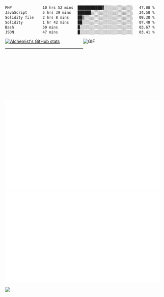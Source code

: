 <!--START_SECTION:waka-->

```text
PHP              10 hrs 52 mins  ███████████▓░░░░░░░░░░░░░   47.08 %
JavaScript       5 hrs 39 mins   ██████░░░░░░░░░░░░░░░░░░░   24.50 %
Solidity file    2 hrs 8 mins    ██▒░░░░░░░░░░░░░░░░░░░░░░   09.30 %
Solidity         1 hr 42 mins    ██░░░░░░░░░░░░░░░░░░░░░░░   07.40 %
Bash             50 mins         █░░░░░░░░░░░░░░░░░░░░░░░░   03.67 %
JSON             47 mins         █░░░░░░░░░░░░░░░░░░░░░░░░   03.41 %
```

<!--END_SECTION:waka-->

[![Alchemist's GitHub stats](https://github-readme-stats.vercel.app/api?username=DrMaxis&show_icons=true&theme=outrun&count_private=true)](#)
<img align="right" alt="GIF" src="https://user-images.githubusercontent.com/5355808/139111924-210cc6fa-9fb1-4dac-929d-6324a5836a92.gif" width="250" height="200" />
<hr />

![](https://raw.githubusercontent.com/DrMaxis/github-stats-transparent/output/generated/overview.svg)
![](https://raw.githubusercontent.com/DrMaxis/github-stats-transparent/output/generated/languages.svg)

 
<a href="https://count.getloli.com/"><img src="https://count.getloli.com/get/@:maxis-the-alchemist?theme=rule34"></a>
<!-- https://count.getloli.com/get/@alchemist?theme=rule34 -->
<br>
